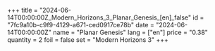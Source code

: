+++
title = "2024-06-14T00:00:00Z_Modern_Horizons_3_Planar_Genesis_[en]_false"
id = "7fc9a10b-c9f9-4129-a671-ced0917ce78b"
date = "2024-06-14T00:00:00Z"
name = "Planar Genesis"
lang = ["en"]
price = "0.38"
quantity = 2
foil = false
set = "Modern Horizons 3"
+++

